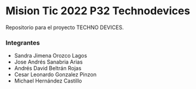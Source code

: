 # Mision Tic 2022 P32 Technodevices

Repositorio para el proyecto TECHNO DEVICES.

### Integrantes ###

* Sandra Jimena Orozco Lagos
* Jose Andrés Sanabria Arias
* Andrés David Beltrán Rojas
* Cesar Leonardo Gonzalez Pinzon
* Michael Hernández Castillo
